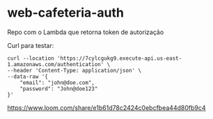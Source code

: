 # web-cafeteria-auth

Repo com o Lambda que retorna token de autorização

Curl para testar:
```
curl --location 'https://7cylcgukg9.execute-api.us-east-1.amazonaws.com/authentication' \
--header 'Content-Type: application/json' \
--data-raw '{
    "email": "john@doe.com",
    "password": "John@doe123"
}'

```

https://www.loom.com/share/e1b61d78c2424c0ebcfbea44d80fb9c4
